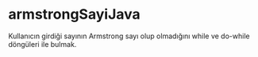 ﻿# armstrongSayiJava
Kullanıcın girdiği sayının Armstrong sayı olup olmadığını while ve do-while döngüleri ile bulmak.
